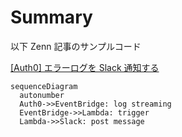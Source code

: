 # Summary

以下 Zenn 記事のサンプルコード

[[Auth0] エラーログを Slack 通知する](https://zenn.dev/taroshun32/articles/auth0-error-slack)

```mermaid
sequenceDiagram
  autonumber
  Auth0->>EventBridge: log streaming
  EventBridge->>Lambda: trigger
  Lambda->>Slack: post message
```
